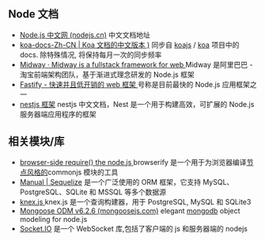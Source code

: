 ## Node 文档

- [Node.js 中文网 (nodejs.cn)](http://nodejs.cn/) 中文文档地址
- [koa-docs-Zh-CN | Koa 文档的中文版本 )](https://demopark.github.io/koa-docs-Zh-CN/) 同步自 [koajs](https://github.com/koajs) / [koa](https://github.com/koajs/koa) 项目中的 docs. 除特殊情况, 将保持每月一次的同步频率
- [Midway · Midway is a fullstack framework for web ](http://www.midwayjs.org/) Midway 是阿里巴巴 - 淘宝前端架构团队，基于渐进式理念研发的 Node.js 框架
- [Fastify - 快速并且低开销的 web 框架 ](https://www.fastify.cn/) 号称是目前最快的 Node.js 应用框架之一
- [nestjs 框架](https://docs.nestjs.cn/) nestjs 中文文档，Nest 是一个用于构建高效，可扩展的 Node.js 服务器端应用程序的框架

## 相关模块/库

- [browser-side require() the node.js ](https://github.com/browserify/browserify) browserify 是一个用于为浏览器编译[节点风格的](http://nodejs.cn/api/modules.html)commonjs 模块的工具
- [Manual | Sequelize](https://sequelize.org/v6/) 是一个广泛使用的 ORM 框架，它支持 MySQL、PostgreSQL、SQLite 和 MSSQL 等多个数据源
- [knex.js ](https://github.com/knex) knex.js 是一个查询构建器，用于 PostgreSQL, MySQL 和 SQLite3
- [Mongoose ODM v6.2.6 (mongoosejs.com)](https://mongoosejs.com/) elegant [mongodb](https://www.mongodb.com/) object modeling for node.js
- [Socket.IO](https://socket.io/) 是一个 WebSocket 库,包括了客户端的 js 和服务器端的 nodejs
